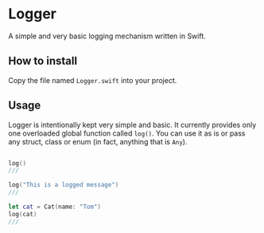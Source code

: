# Logger

A simple and very basic logging mechanism written in Swift.

## How to install

Copy the file named `Logger.swift` into your project.

## Usage

Logger is intentionally kept very simple and basic. It currently provides only one overloaded global function called `log()`. You can use it as is or pass any struct, class or enum (in fact, anything that is `Any`).

```swift

log()
/// 

log("This is a logged message")
///

let cat = Cat(name: "Tom")
log(cat)
/// 

```
